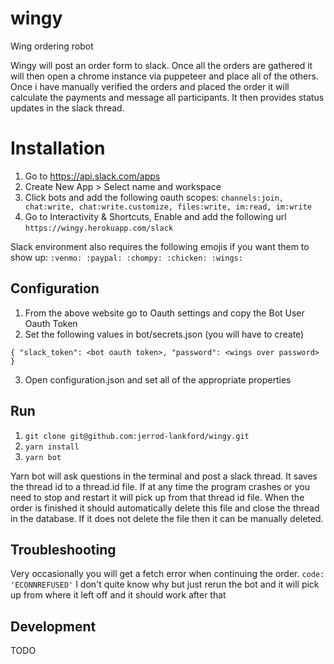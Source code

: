 # wingy

Wing ordering robot

Wingy will post an order form to slack. Once all the orders are gathered it will then open a chrome instance via puppeteer and place all of the others. Once i have manually verified the orders
and placed the order it will calculate the payments and message all participants. It then provides status updates in the slack thread.

# Installation

1. Go to https://api.slack.com/apps
2. Create New App > Select name and workspace
3. Click bots and add the following oauth scopes: `channels:join, chat:write, chat:write.customize, files:write, im:read, im:write`
4. Go to Interactivity & Shortcuts, Enable and add the following url `https://wingy.herokuapp.com/slack`

Slack environment also requires the following emojis if you want them to show up: `:venmo: :paypal: :chompy: :chicken: :wings:`

## Configuration

1. From the above website go to Oauth settings and copy the Bot User Oauth Token
2. Set the following values in bot/secrets.json (you will have to create)

```
{ "slack_token": <bot oauth token>, "password": <wings over password> }
```

3. Open configuration.json and set all of the appropriate properties

## Run

1. `git clone git@github.com:jerrod-lankford/wingy.git`
2. `yarn install`
3. `yarn bot`

Yarn bot will ask questions in the terminal and post a slack thread. It saves the thread id to a thread.id file. If at any time the program crashes or you need to stop and restart it will pick up from that thread id file. When the order is finished it should automatically delete this file and close the thread in the database. If it does not delete the file then it can be manually deleted.

## Troubleshooting

Very occasionally you will get a fetch error when continuing the order.
`code: 'ECONNREFUSED'`
I don't quite know why but just rerun the bot and it will pick up from where it left off and it should work after that

## Development

TODO

